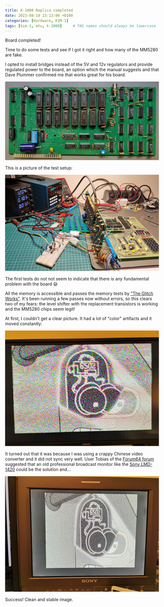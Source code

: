 ```yaml
---
title: K-1008 Replica completed
date: 2023-08-19 23:13:00 +0100
categories: [Hardware, KIM-1]
tags: [kim-1, mtu, k-1008]     # TAG names should always be lowercase
---
```

Board completed!

Time to do some tests and see if I got it right and how many of the MM5280 are fake.

I opted to install bridges instead of the 5V and 12v regulators and provide regulated power to the board, an option which the manual suggests and that Dave Plummer confirmed me that works great for his board.

![img-description](/assets/img/posts/2023-08-19-K-1008-Replica-completed/board-completed.jpg)

This is a picture of the test setup:

![img-description](/assets/img/posts/2023-08-19-K-1008-Replica-completed/test-setup.jpg)

The first tests do not not seem to indicate that there is any fundamental problem with the board :smiley:

All the memory is accessible and passes the memory tests by ["The Glitch Works"](https://github.com/glitchwrks/kim1_memtest). It's been running a few passes now without errors, so this clears two of my fears: the level shifter with the replacement transistors is working and the MM5280 chips seem legit!

At first, I couldn't get a clear picture. It had a lot of "color" artifacts and it moved constantly:

![img-description](/assets/img/posts/2023-08-19-K-1008-Replica-completed/bender.jpg)

It turned out that it was because I was using a crappy Chinese video converter and it did not sync very well. User Tobias of the [Forum64 forum](https://www.forum64.de/) suggested that an old professional broadcast monitor like the [Sony LMD-1420](https://pro.sony/support/res/manuals/2593/e9a36f991c95d8994f4fbff71237f169/25932771M.pdf) could be the solution and...

![img-description](/assets/img/posts/2023-08-19-K-1008-Replica-completed/success.jpg)

Success! Clean and stable image.

<script src="https://giscus.app/client.js"
        data-repo="eduardocasino/eduardocasino.github.io"
        data-repo-id="R_kgDONX03Cg"
        data-category="General"
        data-category-id="DIC_kwDONX03Cs4ClErs"
        data-mapping="pathname"
        data-strict="0"
        data-reactions-enabled="1"
        data-emit-metadata="0"
        data-input-position="bottom"
        data-theme="preferred_color_scheme"
        data-lang="es"
        crossorigin="anonymous"
        async>
</script>
